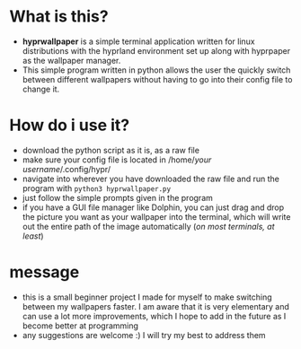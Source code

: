 # What is this?
- **hyprwallpaper** is a simple terminal application written for linux distributions with the hyprland environment set up along with hyprpaper as the wallpaper manager. 
- This simple program written in python allows the user the quickly switch between different wallpapers without having to go into their config file to change it.

# How do i use it?
- download the python script as it is, as a raw file
- make sure your config file is located in /home/*your username*/.config/hypr/
- navigate into wherever you have downloaded the raw file and run the program with
```python3 hyprwallpaper.py```
- just follow the simple prompts given in the program
- if you have a GUI file manager like Dolphin, you can just drag and drop the picture you want as your wallpaper into the terminal, which will write out the entire path of the image automatically (*on most terminals, at least*)

# message
- this is a small beginner project I made for myself to make switching between my wallpapers faster. I am aware that it is very elementary and can use a lot more improvements, which I hope to add in the future as I become better at programming
- any suggestions are welcome :) I will try my best to address them
